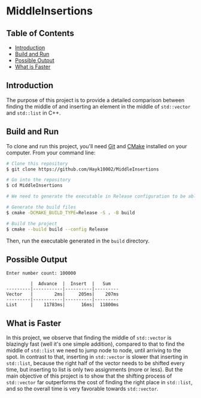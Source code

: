 # MiddleInsertions

## Table of Contents
- [Introduction](#introduction)
- [Build and Run](#build-and-run)
- [Possible Output](#possible-output)
- [What is Faster](#what-is-faster)

## Introduction
The purpose of this project is to provide a detailed comparison between finding the middle of and inserting an element in the middle of `std::vector` and `std::list` in C++.

## Build and Run
To clone and run this project, you'll need [Git](https://git-scm.com) and [CMake](https://cmake.org/) installed on your computer. From your command line:

```bash
# Clone this repository
$ git clone https://github.com/Hayk10002/MiddleInsertions

# Go into the repository
$ cd MiddleInsertions

# We need to generate the executable in Release configuration to be able to observe the time difference between std::list and std::vector

# Generate the build files
$ cmake -DCMAKE_BUILD_TYPE=Release -S . -B build

# Build the project
$ cmake --build build --config Release
```

Then, run the executable generated in the `build` directory.

## Possible Output

```
Enter number count: 100000 

         |  Advance  |  Insert  |   Sum   
---------|-----------|----------|---------
Vector   |        2ms|     205ms|    207ms
---------|-----------|----------|---------
List     |    11783ms|      16ms|  11800ms
```

## What is Faster
In this project, we observe that finding the middle of `std::vector` is blazingly fast (well it's one simple addition), compared to that to find the middle of `std::list` we need to jump node to node, until arriving to the spot. In contrast to that, inserting in `std::vector` is slower that inserting in `std::list`, because the right half of the vector needs to be shifted every time, but inserting to list is only two assignments (more or less). But the main objective of this project is to show that the shifting process of `std::vector` far outperforms the cost of finding the right place in `std::list`, and so the overall time is very favorable towards `std::vector`.

